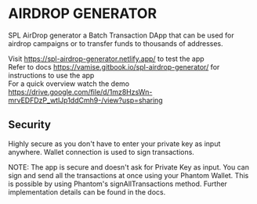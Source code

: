 # AIRDROP GENERATOR

SPL AirDrop generator a Batch Transaction DApp that can be used for airdrop campaigns or to transfer funds to thousands of addresses.

Visit https://spl-airdrop-generator.netlify.app/ to test the app<br/>
Refer to docs https://vamise.gitbook.io/spl-airdrop-generator/ for instructions to use the app<br/>
For a quick overview watch the demo https://drive.google.com/file/d/1mz8HzsWn-mrvEDFDzP_wtlJp1ddCmh9-/view?usp=sharing

## Security
Highly secure as you don't have to enter your private key as input anywhere. Wallet connection is used to sign transactions.

NOTE: The app is secure and doesn't ask for Private Key as input. You can sign and send all the transactions at once using your Phantom Wallet. This is possible by using Phantom's signAllTransactions method. Further implementation details can be found in the docs.

